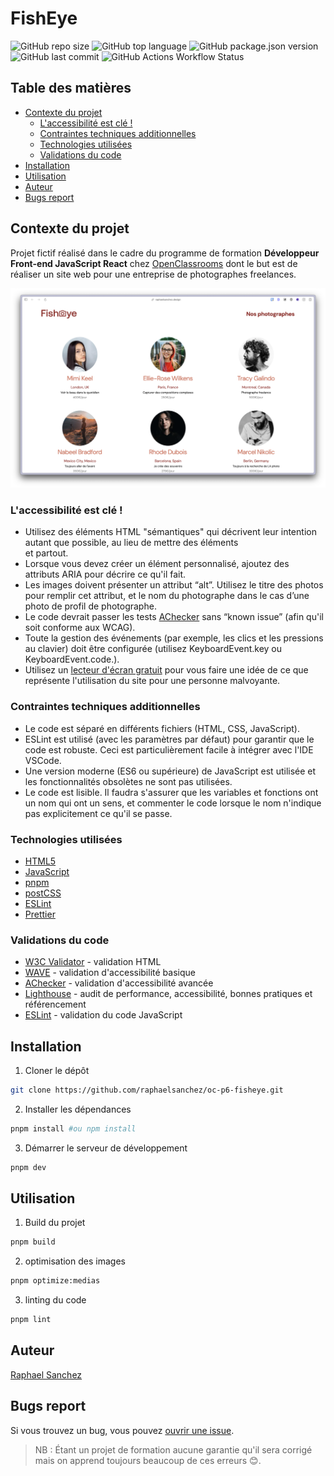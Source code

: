 # FishEye

![GitHub repo size](https://img.shields.io/github/repo-size/raphaelsanchez/oc-p7-les-petits-plats)
![GitHub top language](https://img.shields.io/github/languages/top/raphaelsanchez/oc-p7-les-petits-plats)
![GitHub package.json version](https://img.shields.io/github/v/tag/raphaelsanchez/oc-p7-les-petits-plats?label=version&sort=semver)
![GitHub last commit](https://img.shields.io/github/last-commit/raphaelsanchez/oc-p7-les-petits-plats)
![GitHub Actions Workflow Status](https://img.shields.io/github/actions/workflow/status/raphaelsanchez/oc-p7-les-petits-plats/static-deploy.yml)

## Table des matières

- [Contexte du projet](#contexte-du-projet)
  - [L'accessibilité est clé !](#laccessibilité-est-clé-)
  - [Contraintes techniques additionnelles](#contraintes-techniques-additionnelles)
  - [Technologies utilisées](#technologies-utilisées)
  - [Validations du code](#validations-du-code)
- [Installation](#installation)
- [Utilisation](#utilisation)
- [Auteur](#auteur)
- [Bugs report](#bugs-report)

## Contexte du projet

Projet fictif réalisé dans le cadre du programme de formation **Développeur Front-end JavaScript React** chez [OpenClassrooms](https://openclassrooms.com) dont le but est de réaliser un site web pour une entreprise de photographes freelances.

![FishEye](./screenshot.png)

### L'accessibilité est clé !

- Utilisez des éléments HTML "sémantiques" qui décrivent leur intention autant que possible, au lieu de mettre des éléments <div> et <span> partout.
- Lorsque vous devez créer un élément personnalisé, ajoutez des attributs ARIA pour décrire ce qu'il fait.
- Les images doivent présenter un attribut “alt”. Utilisez le titre des photos pour remplir cet attribut, et le nom du photographe dans le cas d’une photo de profil de photographe.
- Le code devrait passer les tests [AChecker](https://idrc.ocadu.ca/) sans “known issue” (afin qu'il soit conforme aux WCAG).
- Toute la gestion des événements (par exemple, les clics et les pressions au clavier) doit être configurée (utilisez KeyboardEvent.key ou KeyboardEvent.code.).
- Utilisez un [lecteur d'écran gratuit](https://developer.mozilla.org/fr/docs/Learn/Tools_and_testing/Cross_browser_testing/Accessibility) pour vous faire une idée de ce que représente l'utilisation du site pour une personne malvoyante.

### Contraintes techniques additionnelles

- Le code est séparé en différents fichiers (HTML, CSS, JavaScript).
- ESLint est utilisé (avec les paramètres par défaut) pour garantir que le code est robuste. Ceci est particulièrement facile à intégrer avec l'IDE VSCode.
- Une version moderne (ES6 ou supérieure) de JavaScript est utilisée et les fonctionnalités obsolètes ne sont pas utilisées.
- Le code est lisible. Il faudra s'assurer que les variables et fonctions ont un nom qui ont un sens, et commenter le code lorsque le nom n'indique pas explicitement ce qu'il se passe.

### Technologies utilisées

- [HTML5](https://developer.mozilla.org/fr/docs/Web/HTML)
- [JavaScript](https://developer.mozilla.org/fr/docs/Web/JavaScript)
- [pnpm](https://pnpm.io/)
- [postCSS](https://postcss.org/)
- [ESLint](https://eslint.org/)
- [Prettier](https://prettier.io/)

### Validations du code

- [W3C Validator](https://validator.w3.org/) - validation HTML
- [WAVE](https://wave.webaim.org/) - validation d'accessibilité basique
- [AChecker](https://achecker.ca/checker/index.php) - validation d'accessibilité avancée
- [Lighthouse](https://developers.google.com/web/tools/lighthouse) - audit de performance, accessibilité, bonnes pratiques et référencement
- [ESLint](https://eslint.org/) - validation du code JavaScript

## Installation

1. Cloner le dépôt

```sh
git clone https://github.com/raphaelsanchez/oc-p6-fisheye.git
```

2. Installer les dépendances

```sh
pnpm install #ou npm install
```

3. Démarrer le serveur de développement

```sh
pnpm dev
```

## Utilisation

1. Build du projet

```sh
pnpm build
```

2. optimisation des images

```sh
pnpm optimize:medias
```

3. linting du code

```sh
pnpm lint
```

## Auteur

[Raphael Sanchez](https://www.linkedin.com/in/raphael-sanchez-design/)

## Bugs report

Si vous trouvez un bug, vous pouvez [ouvrir une issue](https://github.com/raphaelsanchez/oc-p6-fisheye/issues).

> NB : Étant un projet de formation aucune garantie qu'il sera corrigé mais on apprend toujours beaucoup de ces erreurs 😊.
